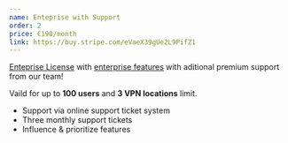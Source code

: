 ```yaml
---
name: Enteprise with Support
order: 2
price: €190/month
link: https://buy.stripe.com/eVaeX39gUe2L9PifZ1
---
```


<a href="https://docs.defguard.net/enterprise" target="_blank">Enteprise License</a> with <a href="http://docs.defguard.net/enterprise/all-enteprise-features" target="_blank"> enterprise features</a> with aditional premium support from our team!

Vaild for up to <strong>100 users</strong> and <strong>3 VPN locations</strong> limit.

- Support via online support ticket system
- Three monthly support tickets
- Influence & prioritize features</stron>
